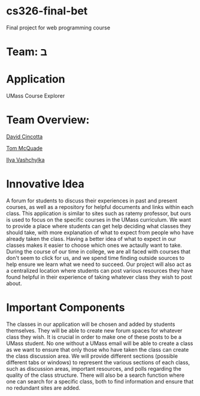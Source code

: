 # cs326-final-bet
Final project for web programming course

# Team: &#1489;

# Application
UMass Course Explorer

# Team Overview:

[David Cincotta](https://github.com/DavidCincotta)

[Tom McQuade](https://github.com/tommcquade)

[Ilya Vashchylka](https://github.com/ilyavash)

# Innovative Idea

A forum for students to discuss their experiences in past and present courses, as well as a repository for helpful documents and links within each class.  This application is similar to sites such as ratemy professor, but ours is used to focus on the specific courses in the UMass curriculum.  We want to provide a place where students can get help deciding what classes they should take, with more explanation of what to expect from people who have already taken the class.  Having a better idea of what to expect in our classes makes it easier to choose which ones we actaully want to take.  During the course of our time in college, we are all faced with courses that don't seem to click for us, and we spend time finding outside sources to help ensure we learn what we need to succeed.  Our project will also act as a centralized location where students can post various resources they have found helpful in their experience of taking whatever class they wish to post about.

# Important Components

The classes in our application will be chosen and added by students themselves.  They will be able to create new forum spaces for whatever class they wish.  It is crucial in order to make one of these posts to be a UMass student.  No one without a UMass email will be able to create a class as we want to ensure that only those who have taken the class can create the class discussion area.  We will provide different sections (possible different tabs or windows) to represent the various sections of each class, such as discussion areas, important resources, and polls regarding the quality of the class structure.  There will also be a search function where one can search for a specific class, both to find information and ensure that no redundant sites are added.  
